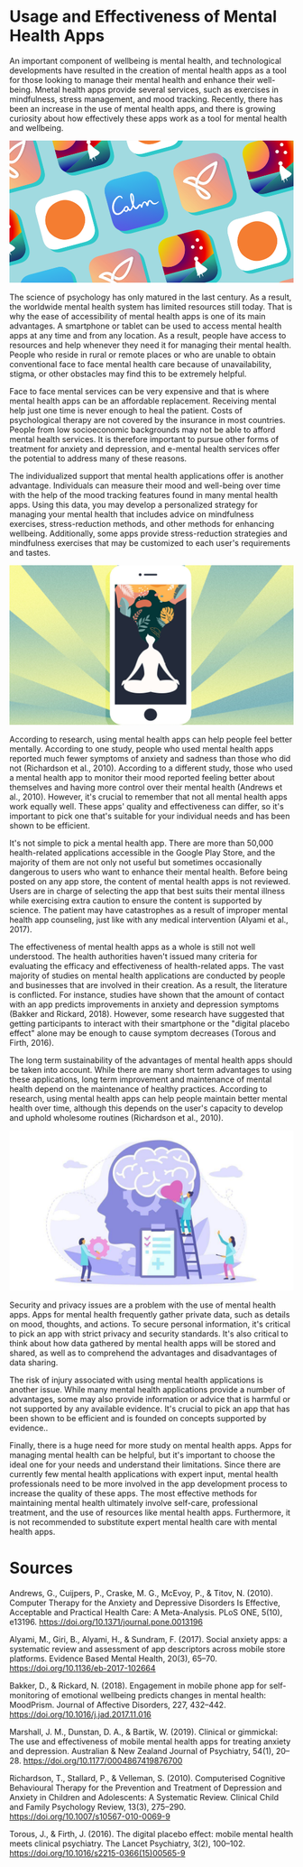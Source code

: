 # Usage and Effectiveness of Mental Health Apps

An important component of wellbeing is mental health, and technological developments have resulted in the creation of mental health apps as a tool for those looking to manage their mental health and enhance their well-being. Mnetal health apps provide several services, such as exercises in mindfulness, stress management, and mood tracking. Recently, there has been an increase in the use of mental health apps, and there is growing curiosity about how effectively these apps work as a tool for mental health and wellbeing.

![Mental Health apps](best-mental-health-apps-2021-1611590537.png)

The science of psychology has only matured in the last century. As a result, the worldwide mental health system has limited resources still today. That is why the ease of accessibility of mental health apps is one of its main advantages. A smartphone or tablet can be used to access mental health apps at any time and from any location. As a result, people have access to resources and help whenever they need it for managing their mental health. People who reside in rural or remote places or who are unable to obtain conventional face to face mental health care because of unavailability, stigma, or other obstacles may find this to be extremely helpful.

Face to face mental services can be very expensive and that is where mental health apps can be an affordable replacement. Receiving mental help just one time is never enough to heal the patient. Costs of psychological therapy are not covered by the insurance in most countries. People from low socioeconomic backgrounds may not be able to afford mental health services. It is therefore important to pursue other forms of treatment for anxiety and depression, and e-mental health services offer the potential to address many of these reasons.

The individualized support that mental health applications offer is another advantage. Individuals can measure their mood and well-being over time with the help of the mood tracking features found in many mental health apps. Using this data, you may develop a personalized strategy for managing your mental health that includes advice on mindfulness exercises, stress-reduction methods, and other methods for enhancing wellbeing. Additionally, some apps provide stress-reduction strategies and mindfulness exercises that may be customized to each user's requirements and tastes.

![Mental Health](mental-health-apps.jpg)

According to research, using mental health apps can help people feel better mentally. According to one study, people who used mental health apps reported much fewer symptoms of anxiety and sadness than those who did not (Richardson et al., 2010). According to a different study, those who used a mental health app to monitor their mood reported feeling better about themselves and having more control over their mental health (Andrews et al., 2010). However, it's crucial to remember that not all mental health apps work equally well. These apps' quality and effectiveness can differ, so it's important to pick one that's suitable for your individual needs and has been shown to be efficient. 

It's not simple to pick a mental health app. There are more than 50,000 health-related applications accessible in the Google Play Store, and the majority of them are not only not useful but sometimes occasionally dangerous to users who want to enhance their mental health. Before being posted on any app store, the content of mental health apps is not reviewed. Users are in charge of selecting the app that best suits their mental illness while exercising extra caution to ensure the content is supported by science. The patient may have catastrophes as a result of improper mental health app counseling, just like with any medical intervention (Alyami et al., 2017).

The effectiveness of mental health apps as a whole is still not well understood. The health authorities haven't issued many criteria for evaluating the efficacy and effectiveness of health-related apps. The vast majority of studies on mental health applications are conducted by people and businesses that are involved in their creation. As a result, the literature is conflicted. For instance, studies have shown that the amount of contact with an app predicts improvements in anxiety and depression symptoms (Bakker and Rickard, 2018). However, some research have suggested that getting participants to interact with their smartphone or the "digital placebo effect" alone may be enough to cause symptom decreases (Torous and Firth, 2016).

The long term sustainability of the advantages of mental health apps should be taken into account. While there are many short term advantages to using these applications, long term improvement and maintenance of mental health depend on the maintenance of healthy practices. According to research, using mental health apps can help people maintain better mental health over time, although this depends on the user's capacity to develop and uphold wholesome routines (Richardson et al., 2010). 
 
 ![Mental Health](www.wuv.deThemenPeople-SkillsMental-Health-ist-heute-ein-Employer-Branding-Vorteil.jpg)
 
Security and privacy issues are a problem with the use of mental health apps. Apps for mental health frequently gather private data, such as details on mood, thoughts, and actions. To secure personal information, it's critical to pick an app with strict privacy and security standards. It's also critical to think about how data gathered by mental health apps will be stored and shared, as well as to comprehend the advantages and disadvantages of data sharing.

The risk of injury associated with using mental health applications is another issue. While many mental health applications provide a number of advantages, some may also provide information or advice that is harmful or not supported by any available evidence. It's crucial to pick an app that has been shown to be efficient and is founded on concepts supported by evidence..

Finally, there is a huge need for more study on mental health apps. Apps for managing mental health can be helpful, but it's important to choose the ideal one for your needs and understand their limitations. Since there are currently few mental health applications with expert input, mental health professionals need to be more involved in the app development process to increase the quality of these apps. The most effective methods for maintaining mental health ultimately involve self-care, professional treatment, and the use of resources like mental health apps. Furthermore, it is not recommended to substitute expert mental health care with mental health apps.

# Sources

Andrews, G., Cuijpers, P., Craske, M. G., McEvoy, P., & Titov, N. (2010). Computer Therapy for the Anxiety and Depressive Disorders Is Effective, Acceptable and Practical Health Care: A Meta-Analysis. PLoS ONE, 5(10), e13196. https://doi.org/10.1371/journal.pone.0013196

Alyami, M., Giri, B., Alyami, H., & Sundram, F. (2017). Social anxiety apps: a systematic review and assessment of app descriptors across mobile store platforms. Evidence Based Mental Health, 20(3), 65–70. https://doi.org/10.1136/eb-2017-102664

Bakker, D., & Rickard, N. (2018). Engagement in mobile phone app for self-monitoring of emotional wellbeing predicts changes in mental health: MoodPrism. Journal of Affective Disorders, 227, 432–442. https://doi.org/10.1016/j.jad.2017.11.016

Marshall, J. M., Dunstan, D. A., & Bartik, W. (2019). Clinical or gimmickal: The use and effectiveness of mobile mental health apps for treating anxiety and depression. Australian & New Zealand Journal of Psychiatry, 54(1), 20–28. https://doi.org/10.1177/0004867419876700

Richardson, T., Stallard, P., & Velleman, S. (2010). Computerised Cognitive Behavioural Therapy for the Prevention and Treatment of Depression and Anxiety in Children and Adolescents: A Systematic Review. Clinical Child and Family Psychology Review, 13(3), 275–290. https://doi.org/10.1007/s10567-010-0069-9

Torous, J., & Firth, J. (2016). The digital placebo effect: mobile mental health meets clinical psychiatry. The Lancet Psychiatry, 3(2), 100–102. https://doi.org/10.1016/s2215-0366(15)00565-9


